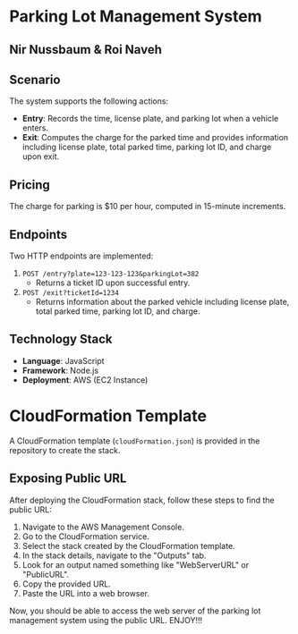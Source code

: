 # Parking Lot Management System

## Nir Nussbaum & Roi Naveh

## Scenario
The system supports the following actions:
- **Entry**: Records the time, license plate, and parking lot when a vehicle enters.
- **Exit**: Computes the charge for the parked time and provides information including license plate, total parked time, parking lot ID, and charge upon exit.

## Pricing
The charge for parking is $10 per hour, computed in 15-minute increments.

## Endpoints
Two HTTP endpoints are implemented:
1. `POST /entry?plate=123-123-123&parkingLot=382`
   - Returns a ticket ID upon successful entry.
2. `POST /exit?ticketId=1234`
   - Returns information about the parked vehicle including license plate, total parked time, parking lot ID, and charge.

## Technology Stack
- **Language**: JavaScript
- **Framework**: Node.js
- **Deployment**: AWS (EC2 Instance)


# CloudFormation Template
A CloudFormation template (`cloudFormation.json`) is provided in the repository to create the stack.

## Exposing Public URL
After deploying the CloudFormation stack, follow these steps to find the public URL:

1. Navigate to the AWS Management Console.
2. Go to the CloudFormation service.
3. Select the stack created by the CloudFormation template.
4. In the stack details, navigate to the "Outputs" tab.
5. Look for an output named something like "WebServerURL" or "PublicURL".
6. Copy the provided URL.
7. Paste the URL into a web browser.

Now, you should be able to access the web server of the parking lot management system using the public URL. ENJOY!!!


